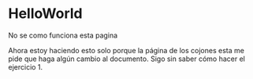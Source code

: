 # HelloWorld
No se como funciona esta pagina

Ahora estoy haciendo esto solo porque la página de los cojones esta me pide que haga algún cambio al documento. Sigo sin saber cómo hacer el ejercicio 1.
